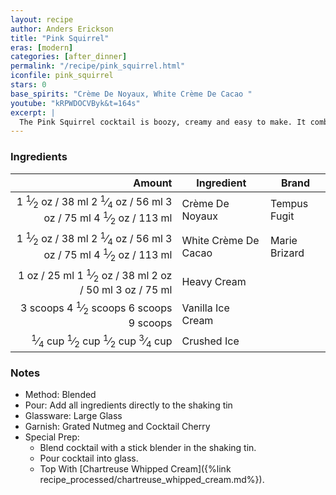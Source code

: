 ```yaml
---
layout: recipe
author: Anders Erickson
title: "Pink Squirrel"
eras: [modern]
categories: [after_dinner]
permalink: "/recipe/pink_squirrel.html"
iconfile: pink_squirrel
stars: 0
base_spirits: "Crème De Noyaux, White Crème De Cacao "
youtube: "kRPWDOCVByk&t=164s"
excerpt: |
  The Pink Squirrel cocktail is boozy, creamy and easy to make. It combines the unusual liqueur, creme de noyaux, with creme de cacao and heavy cream, and ties to a legendary Midwest cocktail bar.
---
```


### Ingredients

|   Amount | Ingredient           | Brand         |
| -------: | -------------------- | ------------- |
|   <span class="onex active">1 <sup>1</sup>&frasl;<sub>2</sub> oz  / 38 ml</span> <span class="onehalfx">2 <sup>1</sup>&frasl;<sub>4</sub> oz  / 56 ml</span> <span class="twox">3 oz  / 75 ml</span> <span class="threex">4 <sup>1</sup>&frasl;<sub>2</sub> oz  / 113 ml</span>| Crème De Noyaux      | Tempus Fugit  |
|   <span class="onex active">1 <sup>1</sup>&frasl;<sub>2</sub> oz  / 38 ml</span> <span class="onehalfx">2 <sup>1</sup>&frasl;<sub>4</sub> oz  / 56 ml</span> <span class="twox">3 oz  / 75 ml</span> <span class="threex">4 <sup>1</sup>&frasl;<sub>2</sub> oz  / 113 ml</span>| White Crème De Cacao | Marie Brizard |
|     <span class="onex active">1 oz  / 25 ml</span> <span class="onehalfx">1 <sup>1</sup>&frasl;<sub>2</sub> oz  / 38 ml</span> <span class="twox">2 oz  / 50 ml</span> <span class="threex">3 oz  / 75 ml</span>| Heavy Cream          |
| <span class="onex active">3 scoops </span> <span class="onehalfx">4 <sup>1</sup>&frasl;<sub>2</sub> scoops </span> <span class="twox">6 scoops </span> <span class="threex">9 scoops </span>| Vanilla Ice Cream    |
| <span class="onex active"> <sup>1</sup>&frasl;<sub>4</sub> cup </span> <span class="onehalfx"> <sup>1</sup>&frasl;<sub>2</sub> cup </span> <span class="twox"> <sup>1</sup>&frasl;<sub>2</sub> cup </span> <span class="threex"> <sup>3</sup>&frasl;<sub>4</sub> cup </span>| Crushed Ice          |

### Notes

- Method: Blended
- Pour: Add all ingredients directly to the shaking tin
- Glassware: Large Glass
- Garnish: Grated Nutmeg and Cocktail Cherry
- Special Prep:
  - Blend cocktail with a stick blender in the shaking tin.
  - Pour cocktail into glass.
  - Top With [Chartreuse Whipped Cream]({%link recipe_processed/chartreuse_whipped_cream.md%}).

    
<script type="application/ld+json">
{
  "@context": "https://schema.org",
  "@type": "Recipe",
  "author": "{{ page.author }}",
  "description": "{{ page.excerpt | strip_html | replace: '"', "'" }}",
  "image": "{% for ingredient in site.data[page.iconfile].images.ingredient limit: 1 %}{{ ingredient.url }}{% endfor %}",
  "recipeIngredient": [  "1.5 oz Crème De Noyaux ",
  "1.5 oz White Crème De Cacao",
  "1 oz Heavy Cream ",
  "3 scoops Vanilla Ice Cream ",
  "0.25 cup Crushed Ice "],
  "name": "{{ page.title }}",
  "recipeInstructions": "  {
    '': 'HowToStep',
    'text': '- Method: Blended
'
  },  {
    '': 'HowToStep',
    'text': '- Pour: Add all ingredients directly to the shaking tin
'
  },  {
    '': 'HowToStep',
    'text': '- Glassware: Large Glass
'
  },  {
    '': 'HowToStep',
    'text': '- Garnish: Grated Nutmeg and Cocktail Cherry
'
  },  {
    '': 'HowToStep',
    'text': '- Special Prep:
'
  },  {
    '': 'HowToStep',
    'text': '  - Blend cocktail with a stick blender in the shaking tin.
'
  },  {
    '': 'HowToStep',
    'text': '  - Pour cocktail into glass.
'
  },  {
    '': 'HowToStep',
    'text': '  - Top With [Chartreuse Whipped Cream]({%link recipe_processed/chartreuse_whipped_cream.md%}).
'
  }",
  "recipeYield": "1 cocktail",
  "recipeCategory": "cocktail"
}
</script>

    